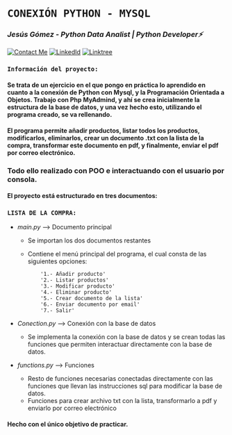 # **`CONEXIÓN PYTHON - MYSQL`** 

### *Jesús Gómez - Python Data Analist | Python Developer⚡*
[![Contact Me](https://img.shields.io/badge/Email-informational?style=for-the-badge&logo=Mail.Ru&logoColor=fff&color=c6362c)](mailto:jgomezbeltran88@gmail.com)
[![LinkedId](https://img.shields.io/badge/LinkedIn-informational?style=for-the-badge&logo=linkedin&logoColor=fff&color=0274b3)](https://www.linkedin.com/in/jesusgb-dev/)
[![Linktree](https://img.shields.io/badge/-Linktree-323330?style=for-the-badge&logo=linktree&logoColor=1de9b6)](https://linktr.ee/jesusgb?utm_source=linktree_admin_share )

### **`Información del proyecto:`**

#### Se trata de un ejercicio en el que pongo en práctica lo aprendido en cuanto a la conexión de Python con Mysql, y la Programación Orientada a Objetos. Trabajo con Php MyAdmind, y ahí se crea inicialmente la estructura de la base de datos, y una vez hecho esto, utilizando el programa creado, se va rellenando.

#### El programa permite añadir productos, listar todos los productos, modificarlos, eliminarlos, crear un documento .txt  con la lista de la compra, transformar este documento en pdf, y finalmente, enviar el pdf por correo electrónico.
### Todo ello realizado con POO e interactuando con el usuario por consola.

#### El proyecto está estructurado en tres documentos:

### **`LISTA DE LA COMPRA:`**

  - *main.py* --> Documento principal

      - Se importan los dos documentos restantes
      - Contiene el menú principal del programa, el cual consta de las siguientes opciones:

                '1.- Añadir producto'
                '2.- Listar productos'
                '3.- Modificar producto'
                '4.- Eliminar producto'
                '5.- Crear documento de la lista'
                '6.- Enviar documento por email'
                '7.- Salir'
    
      
  - *Conection.py* --> Conexión con la base de datos

      - Se implementa la conexión con la base de datos y se crean todas las funciones que permiten interactuar directamente con la base de datos.

  - *functions.py* --> Funciones

      - Resto  de funciones necesarias conectadas directamente con las funciones que llevan las instrucciones sql para modificar la base de datos.
      - Funciones para crear archivo txt con la lista, transformarlo a pdf y enviarlo por correo electrónico

#### Hecho con el único objetivo de practicar.
